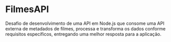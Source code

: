 # FilmesAPI
Desafio de desenvolvimento de uma API em Node.js que consome uma API externa de metadados de filmes, processa e transforma os dados conforme requisitos específicos, entregando uma melhor resposta para a aplicação.
